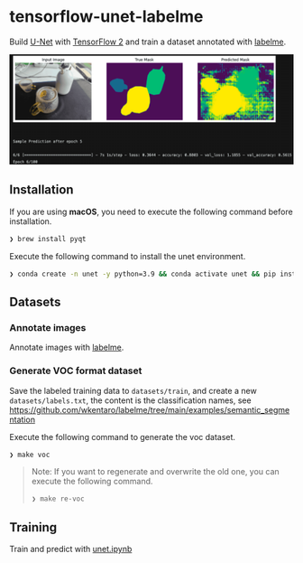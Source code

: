 # tensorflow-unet-labelme

Build [U-Net](https://arxiv.org/abs/1505.04597) with [TensorFlow 2](https://www.tensorflow.org/) and train a dataset annotated with [labelme](https://github.com/wkentaro/labelme).

![](./train.gif)

## Installation

If you are using **macOS**, you need to execute the following command before installation.

```sh
❯ brew install pyqt
```

Execute the following command to install the unet environment.

```sh
❯ conda create -n unet -y python=3.9 && conda activate unet && pip install -r requirements.txt
```

## Datasets

### Annotate images

Annotate images with [labelme](https://github.com/wkentaro/labelme).

### Generate VOC format dataset

Save the labeled training data to `datasets/train`, and create a new `datasets/labels.txt`, the content is the classification names, see <https://github.com/wkentaro/labelme/tree/main/examples/semantic_segmentation>

Execute the following command to generate the voc dataset.

```sh
❯ make voc
```

> Note: If you want to regenerate and overwrite the old one, you can execute the following command.
>
> ```sh
> ❯ make re-voc
> ```

## Training

Train and predict with [unet.ipynb](./unet.ipynb)
